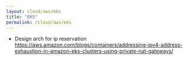 ```yaml
---
layout: cloud/aws/eks
title: "EKS"
permalink: /cloud/aws/eks
---
```


* Design arch for ip reservation https://aws.amazon.com/blogs/containers/addressing-ipv4-address-exhaustion-in-amazon-eks-clusters-using-private-nat-gateways/ 